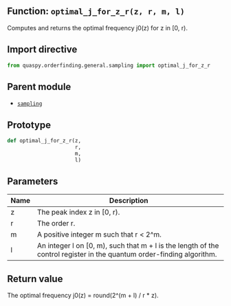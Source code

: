 ## Function: <code>optimal\_j\_for\_z\_r(z, r, m, l)</code>
Computes and returns the optimal frequency j0(z) for z in [0, r).

## Import directive
```python
from quaspy.orderfinding.general.sampling import optimal_j_for_z_r
```

## Parent module
- [<code>sampling</code>](README.md)

## Prototype
```python
def optimal_j_for_z_r(z,
                      r,
                      m,
                      l)
```

## Parameters
| <b>Name</b> | <b>Description</b> |
| ----------- | ------------------ |
| z | The peak index z in [0, r). |
| r | The order r. |
| m | A positive integer m such that r < 2^m. |
| l | An integer l on [0, m), such that m + l is the length of the control register in the quantum order-finding algorithm. |

## Return value
The optimal frequency j0(z) = round(2^(m + l) / r * z).

